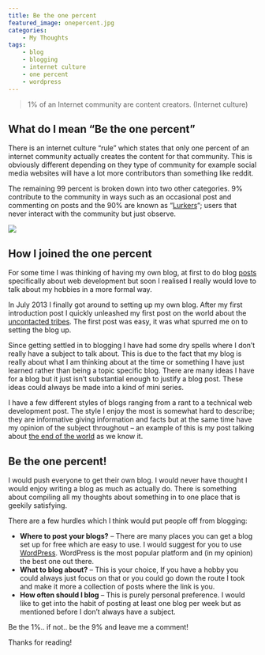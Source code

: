 ```yaml
---
title: Be the one percent
featured_image: onepercent.jpg
categories:
    - My Thoughts
tags: 
    - blog
    - blogging
    - internet culture
    - one percent
    - wordpress
---
```

> 1% of an Internet community are content creators. (Internet culture)

## What do I mean “Be the one percent”

There is an internet culture “rule” which states that only one percent of an internet community actually creates the content for that community.
This is obviously different depending on they type of community for example social media websites will have a lot more contributors than something like reddit.

The remaining 99 percent is broken down into two other categories. 9% contribute to the community in ways such as an occasional post and commenting on posts and the 90% are known as “[Lurkers](https://en.wikipedia.org/wiki/Lurkers)“; users that never interact with the community but just observe.

![](/images/uploads/2014/04/one.png)

## How I joined the one percent

For some time I was thinking of having my own blog, at first to do blog [posts][first] specifically about web development but soon I realised I really would love to talk about my hobbies in a more formal way.

In July 2013 I finally got around to setting up my own blog. After my first introduction post I quickly unleashed my first post on the world about the [uncontacted tribes][tribes]. The first post was easy, it was what spurred me on to setting the blog up.

Since getting settled in to blogging I have had some dry spells where I don’t really have a subject to talk about. This is due to the fact that my blog is really about what I am thinking about at the time or something I have just learned rather than being a topic specific blog. There are many ideas I have for a blog but it just isn’t substantial enough to justify a blog post. These ideas could always be made into a kind of mini series.

I have a few different styles of blogs ranging from a rant to a technical web development post. The style I enjoy the most is somewhat hard to describe; they are informative giving information and facts but at the same time have my opinion of the subject throughout – an example of this is my post talking about [the end of the world][end] as we know it.

[first]: /blog/2013/07/15/created-my-blog-finally-why-do-this-now
[tribes]: /blog/2013/07/17/knowing-about-uncontacted-tribes-fascinates-me
[end]: /blog/2014/03/26/how-will-it-all-end

## Be the one percent!

I would push everyone to get their own blog. I would never have thought I would enjoy writing a blog as much as actually do. There is something about compiling all my thoughts about something in to one place that is geekily satisfying.

There are a few hurdles which I think would put people off from blogging:

- **Where to post your blogs?** – There are many places you can get a blog set up for free which are easy to use. I would suggest for you to use [WordPress](http://wordpress.com/). WordPress is the most popular platform and (in my opinion) the best one out there.
- **What to blog about?** – This is your choice, If you have a hobby you could always just focus on that or you could go down the route I took and make it more a collection of posts where the link is you.
- **How often should I blog** – This is purely personal preference. I would like to get into the habit of posting at least one blog per week but as mentioned before I don’t always have a subject.

Be the 1%.. if not.. be the 9% and leave me a comment!

Thanks for reading!